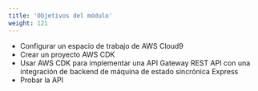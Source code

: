 ```yaml
---
title: 'Objetivos del módulo'
weight: 121
---
```


- Configurar un espacio de trabajo de AWS Cloud9
- Crear un proyecto AWS CDK
- Usar AWS CDK para implementar una API Gateway REST API con una integración de backend de máquina de estado sincrónica Express
- Probar la API
